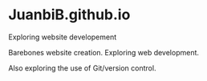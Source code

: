 # JuanbiB.github.io
Exploring website developement

Barebones website creation. Exploring web development. 

Also exploring the use of Git/version control.
